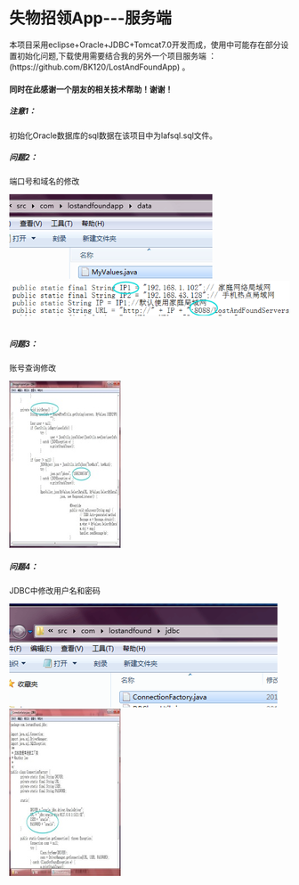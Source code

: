 <h1>失物招领App---服务端 </h1>
本项目采用eclipse+Oracle+JDBC+Tomcat7.0开发而成，使用中可能存在部分设置初始化问题,下载使用需要结合我的另外一个项目服务端  ：  (https://github.com/BK120/LostAndFoundApp) 。   
<h4>同时在此感谢一个朋友的相关技术帮助！谢谢！  </h4>
<h5>注意1：</h5>初始化Oracle数据库的sql数据在该项目中为lafsql.sql文件。  
<h5>问题2：</h5>端口号和域名的修改    

![](https://github.com/BK120/LostAndFoundServers/blob/master/shotscreen/shot1.png)&emsp;![](https://github.com/BK120/LostAndFoundServers/blob/master/shotscreen/shot2.png)&emsp;  
<h5>问题3：</h5>账号查询修改

![](https://github.com/BK120/LostAndFoundServers/blob/master/shotscreen/shot3.png)&emsp;
<h5>问题4：</h5>JDBC中修改用户名和密码    

![](https://github.com/BK120/LostAndFoundServers/blob/master/shotscreen/shot4.png)&emsp;![](https://github.com/BK120/LostAndFoundServers/blob/master/shotscreen/shot5.png)&emsp; 
